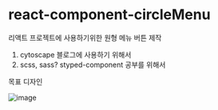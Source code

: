 # react-component-circleMenu
리액트 프로젝트에 사용하기위한 원형 메뉴 버튼 제작

1. cytoscape 블로그에 사용하기 위해서
2. scss, sass? styped-component 공부를 위해서

목표 디자인

![image](https://user-images.githubusercontent.com/68185534/137938698-6480c3f5-45e7-4f61-b8b4-e27b04148b28.png)
